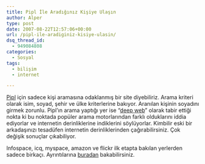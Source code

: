 ```yaml
---
title: Pipl İle Aradığınız Kişiye Ulaşın
author: Alper
type: post
date: 2007-08-22T12:57:06+00:00
url: /pipl-ile-aradiginiz-kisiye-ulasin/
dsq_thread_id:
  - 949084808
categories:
  - Sosyal
tags:
  - bilişim
  - internet

---
```

[Pipl][1] için sadece kişi aramasına odaklanmış bir site diyebiliriz. Arama kriteri olarak isim, soyad, şehir ve ülke kriterlerine bakıyor. Aranılan kişinin soyadını girmek zorunlu. Pipl&#8217;ın arama yaptığı yer ise &#8220;[deep web][2]&#8221; olarak tabir ettiği nokta ki bu noktada popüler arama motorlarından farklı olduklarını iddia ediyorlar ve internetin derinliklerine indiklerini söylüyorlar. Kimbilir eski bir arkadaşınızı tesadüfen internetin derinliklerinden çağırabilirsiniz. Çok değişik sonuçlar çıkabiliyor.

Infospace, icq, myspace, amazon ve flickr ilk etapta bakılan yerlerden sadece birkaçı. Ayrıntılarına [buradan][3] bakabilirsiniz.

 [1]: https://www.pipl.com/
 [2]: https://en.wikipedia.org/wiki/Deep_web
 [3]: https://www.pipl.com/help/deep-web/